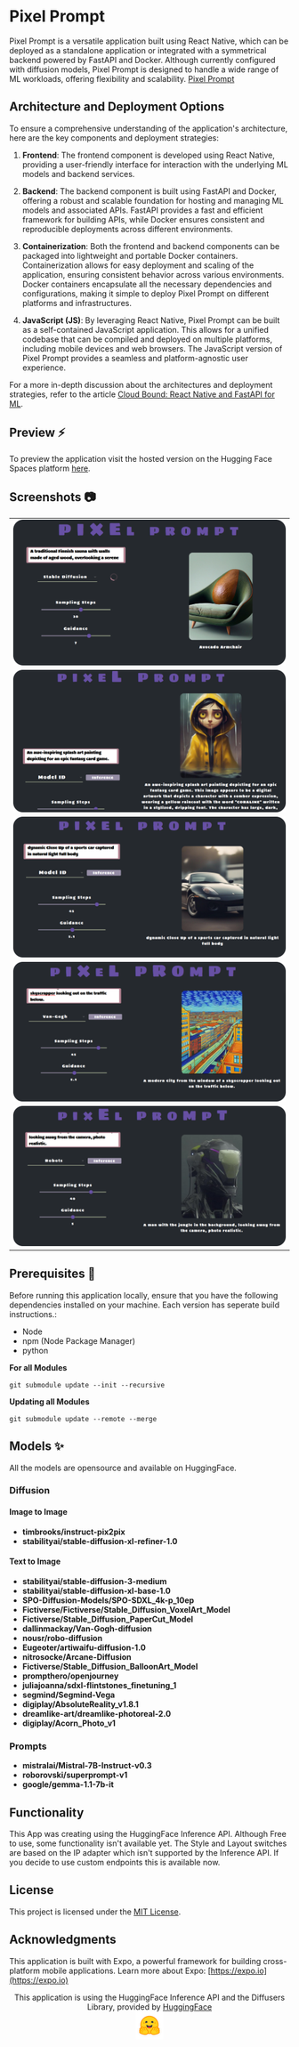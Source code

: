 # Pixel Prompt

Pixel Prompt is a versatile application built using React Native, which can be deployed as a standalone application or integrated with a symmetrical backend powered by FastAPI and Docker. Although currently configured with diffusion models, Pixel Prompt is designed to handle a wide range of ML workloads, offering flexibility and scalability.  [Pixel Prompt](https://hatman-pixel-prompt.hf.space)

## Architecture and Deployment Options

To ensure a comprehensive understanding of the application's architecture, here are the key components and deployment strategies:

1. **Frontend**: The frontend component is developed using React Native, providing a user-friendly interface for  interaction with the underlying ML models and backend services. 

2. **Backend**: The backend component is built using FastAPI and Docker, offering a robust and scalable foundation for hosting and managing ML models and associated APIs. FastAPI provides a fast and efficient framework for building APIs, while Docker ensures consistent and reproducible deployments across different environments.

3. **Containerization**: Both the frontend and backend components can be packaged into lightweight and portable Docker containers. Containerization allows for easy deployment and scaling of the application, ensuring consistent behavior across various environments. Docker containers encapsulate all the necessary dependencies and configurations, making it simple to deploy Pixel Prompt on different platforms and infrastructures.

4. **JavaScript (JS)**: By leveraging React Native, Pixel Prompt can be built as a self-contained JavaScript application. This allows for a unified codebase that can be compiled and deployed on multiple platforms, including mobile devices and web browsers. The JavaScript version of Pixel Prompt provides a seamless and platform-agnostic user experience.

For a more in-depth discussion about the architectures and deployment strategies, refer to the article [Cloud Bound: React Native and FastAPI for ML](https://medium.com/@HatmanStack/cloud-bound-react-native-and-fastapi-ml-684a658f967a).

## Preview :zap:

To preview the application visit the hosted version on the Hugging Face Spaces platform [here](https://huggingface.co/spaces/Hatman/pixel-prompt).

## Screenshots :camera:

<table>
  <tr>
    <p align="center">
    <td><img src="https://github.com/HatmanStack/pixel-prompt/blob/main/pics/pixel_main.png" alt="Image 1"></td></p>
    </tr>
    <tr>
    <p align="center">
    <td><img src="https://github.com/HatmanStack/pixel-prompt/blob/main/pics/pixel_main_1.png" alt="Image 3"></td></p>
  </tr>
  <tr>
    <p align="center">
    <td><img src="https://github.com/HatmanStack/pixel-prompt/blob/main/pics/pixel_main_2.png" alt="Image 1"></td></p>
    </tr>
    <tr>
    <p align="center">
    <td><img src="https://github.com/HatmanStack/pixel-prompt/blob/main/pics/pixel_main_3.png" alt="Image 3"></td></p>
  </tr>
  <tr>
    <p align="center">
    <td><img src="https://github.com/HatmanStack/pixel-prompt/blob/main/pics/pixel_main_4.png" alt="Image 1"></td></p>
    </tr>
</table>

## Prerequisites :hammer:

Before running this application locally, ensure that you have the following dependencies installed on your machine.  Each version has seperate build instructions.:

- Node
- npm (Node Package Manager) 
- python

**For all Modules**
```shell
git submodule update --init --recursive
```

**Updating all Modules**
```shell
git submodule update --remote --merge
```

## Models :sparkles:

All the models are opensource and available on HuggingFace.

### Diffusion

#### Image to Image

- **timbrooks/instruct-pix2pix**
- **stabilityai/stable-diffusion-xl-refiner-1.0**
       
#### Text to Image

- **stabilityai/stable-diffusion-3-medium**
- **stabilityai/stable-diffusion-xl-base-1.0**
- **SPO-Diffusion-Models/SPO-SDXL_4k-p_10ep**
- **Fictiverse/Fictiverse/Stable_Diffusion_VoxelArt_Model**
- **Fictiverse/Stable_Diffusion_PaperCut_Model**
- **dallinmackay/Van-Gogh-diffusion**
- **nousr/robo-diffusion**
- **Eugeoter/artiwaifu-diffusion-1.0**
- **nitrosocke/Arcane-Diffusion**
- **Fictiverse/Stable_Diffusion_BalloonArt_Model**
- **prompthero/openjourney**
- **juliajoanna/sdxl-flintstones_finetuning_1**
- **segmind/Segmind-Vega**
- **digiplay/AbsoluteReality_v1.8.1**
- **dreamlike-art/dreamlike-photoreal-2.0**
- **digiplay/Acorn_Photo_v1**

### Prompts

- **mistralai/Mistral-7B-Instruct-v0.3**
- **roborovski/superprompt-v1**
- **google/gemma-1.1-7b-it**

## Functionality

This App was creating using the HuggingFace Inference API.  Although Free to use, some functionality isn't available yet.  The Style and Layout switches are based on the IP adapter which isn't supported by the Inference API. If you decide to use custom endpoints this is available now.

## License

This project is licensed under the [MIT License](LICENSE).

## Acknowledgments

This application is built with Expo, a powerful framework for building cross-platform mobile applications. Learn more about Expo: [https://expo.io](https://expo.io)

<p align="center">This application is using the HuggingFace Inference API and the Diffusers Library, provided by <a href="https://huggingface.co">HuggingFace</a> </br><img src="https://github.com/HatmanStack/pixel-prompt-backend/blob/main/logo.png" alt="Image 4"></p>



